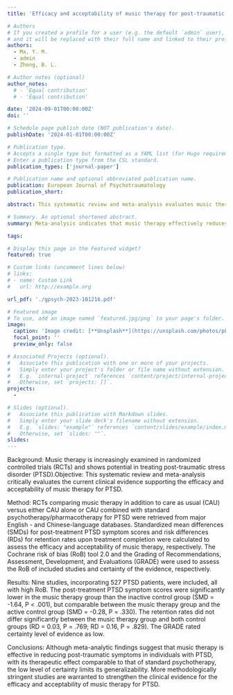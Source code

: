 ```yaml
---
title: 'Efficacy and acceptability of music therapy for post-traumatic stress disorder: a systematic review and meta-analysis of randomized controlled trials'

# Authors
# If you created a profile for a user (e.g. the default `admin` user), write the username (folder name) here
# and it will be replaced with their full name and linked to their profile.
authors:
  - Ma, Y. M.
  - admin
  - Zhong, B. L.

# Author notes (optional)
author_notes:
  # - 'Equal contribution'
  # - 'Equal contribution'

date: '2024-09-01T00:00:00Z'
doi: ''

# Schedule page publish date (NOT publication's date).
publishDate: '2024-01-01T00:00:00Z'

# Publication type.
# Accepts a single type but formatted as a YAML list (for Hugo requirements).
# Enter a publication type from the CSL standard.
publication_types: ['journal-paper']

# Publication name and optional abbreviated publication name.
publication: European Journal of Psychotraumatology
publication_short: 

abstract: This systematic review and meta-analysis evaluates music therapy's efficacy in treating PTSD, finding it significantly reduces post-treatment symptoms compared to inactive controls. However, evidence quality remains low, highlighting the need for more rigorous studies to confirm its effectiveness and acceptance in clinical practice.

# Summary. An optional shortened abstract.
summary: Meta-analysis indicates that music therapy effectively reduces PTSD symptoms, comparable to standard psychotherapy, but the evidence certainty remains low, necessitating further rigorous studies.

tags:

# Display this page in the Featured widget?
featured: true

# Custom links (uncomment lines below)
# links:
# - name: Custom Link
#   url: http://example.org

url_pdf: './gpsych-2023-101216.pdf'

# Featured image
# To use, add an image named `featured.jpg/png` to your page's folder.
image:
  caption: 'Image credit: [**Unsplash**](https://unsplash.com/photos/pLCdAaMFLTE)'
  focal_point: ''
  preview_only: false

# Associated Projects (optional).
#   Associate this publication with one or more of your projects.
#   Simply enter your project's folder or file name without extension.
#   E.g. `internal-project` references `content/project/internal-project/index.md`.
#   Otherwise, set `projects: []`.
projects: 
  - 

# Slides (optional).
#   Associate this publication with Markdown slides.
#   Simply enter your slide deck's filename without extension.
#   E.g. `slides: "example"` references `content/slides/example/index.md`.
#   Otherwise, set `slides: ""`.
slides: 
---
```


Background: Music therapy is increasingly examined in randomized controlled trials (RCTs) and shows potential in treating post-traumatic stress disorder (PTSD).Objective: This systematic review and meta-analysis critically evaluates the current clinical evidence supporting the efficacy and acceptability of music therapy for PTSD.

Method: RCTs comparing music therapy in addition to care as usual (CAU) versus either CAU alone or CAU combined with standard psychotherapy/pharmacotherapy for PTSD were retrieved from major English - and Chinese-language databases. Standardized mean differences (SMDs) for post-treatment PTSD symptom scores and risk differences (RDs) for retention rates upon treatment completion were calculated to assess the efficacy and acceptability of music therapy, respectively. The Cochrane risk of bias (RoB) tool 2.0 and the Grading of Recommendations, Assessment, Development, and Evaluations (GRADE) were used to assess the RoB of included studies and certainty of the evidence, respectively.

Results: Nine studies, incorporating 527 PTSD patients, were included, all with high RoB. The post-treatment PTSD symptom scores were significantly lower in the music therapy group than the inactive control group (SMD = -1.64, P < .001), but comparable between the music therapy group and the active control group (SMD = -0.28, P = .330). The retention rates did not differ significantly between the music therapy group and both control groups (RD = 0.03, P = .769; RD = 0.16, P = .829). The GRADE rated certainty level of evidence as low.

Conclusions: Although meta-analytic findings suggest that music therapy is effective in reducing post-traumatic symptoms in individuals with PTSD, with its therapeutic effect comparable to that of standard psychotherapy, the low level of certainty limits its generalizability. More methodologically stringent studies are warranted to strengthen the clinical evidence for the efficacy and acceptability of music therapy for PTSD.

